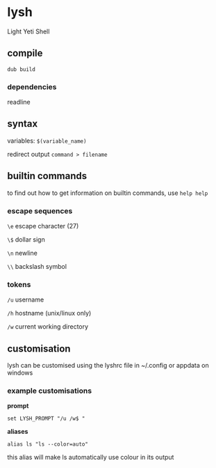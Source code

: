 # lysh

Light Yeti Shell

## compile
```
dub build
```

### dependencies
readline

## syntax
variables: `$(variable_name)`

redirect output `command > filename`

## builtin commands
to find out how to get information on builtin commands, use `help help`

### escape sequences
`\e` escape character (27)

`\$` dollar sign

`\n` newline

`\\` backslash symbol

### tokens
`/u` username

`/h` hostname (unix/linux only)

`/w` current working directory

## customisation
lysh can be customised using the lyshrc file in ~/.config or appdata on windows

### example customisations
__prompt__
```
set LYSH_PROMPT "/u /w$ "
```

__aliases__
```
alias ls "ls --color=auto"
```
this alias will make ls automatically use colour in its output


